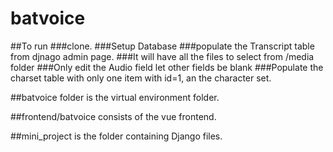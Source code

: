 
# batvoice
##To run
###clone. 
###Setup Database
###populate the Transcript table from djnago admin page.
###It will have all the files to select from /media folder
###Only edit the Audio field let other fields be blank
###Populate the charset table with only one item with id=1, an the character set.

##batvoice folder is the virtual environment folder.

##frontend/batvoice consists of the vue frontend.

##mini_project is the folder containing Django files.
